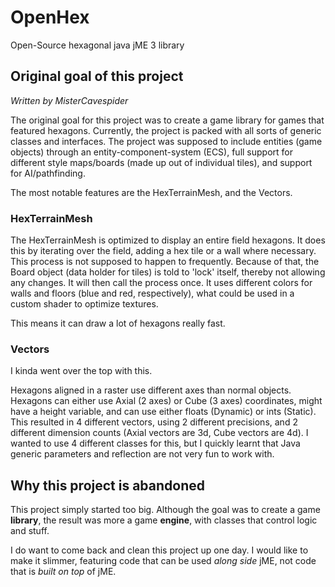 # OpenHex
Open-Source hexagonal java jME 3 library

## Original goal of this project

_Written by MisterCavespider_

The original goal for this project was to create a game library for games that featured hexagons.
Currently, the project is packed with all sorts of generic classes and interfaces.
The project was supposed to include entities (game objects) through an entity-component-system (ECS), full support for different style maps/boards (made up out of individual tiles), and support for AI/pathfinding.

The most notable features are the HexTerrainMesh, and the Vectors.

### HexTerrainMesh
The HexTerrainMesh is optimized to display an entire field hexagons.
It does this by iterating over the field, adding a hex tile or a wall where necessary. 
This process is not supposed to happen to frequently. Because of that, the Board object (data holder for tiles) is told to 'lock' itself, thereby not allowing any changes. It will then call the process once.
It uses different colors for walls and floors (blue and red, respectively), what could be used in a custom shader to optimize textures.

This means it can draw a lot of hexagons really fast.

### Vectors
I kinda went over the top with this.

Hexagons aligned in a raster use different axes than normal objects. Hexagons can either use Axial (2 axes) or Cube (3 axes) coordinates, might have a height variable, and can use either floats (Dynamic) or ints (Static). This resulted in 4 different vectors, using 2 different precisions, and 2 different dimension counts (Axial vectors are 3d, Cube vectors are 4d). I wanted to use 4 different classes for this, but I quickly learnt that Java generic parameters and reflection are not very fun to work with.

## Why this project is abandoned
This project simply started too big. Although the goal was to create a game **library**, the result was more a game **engine**, with classes that control logic and stuff.

I do want to come back and clean this project up one day. I would like to make it slimmer, featuring code that can be used _along side_ jME, not code that is _built on top_ of jME.
